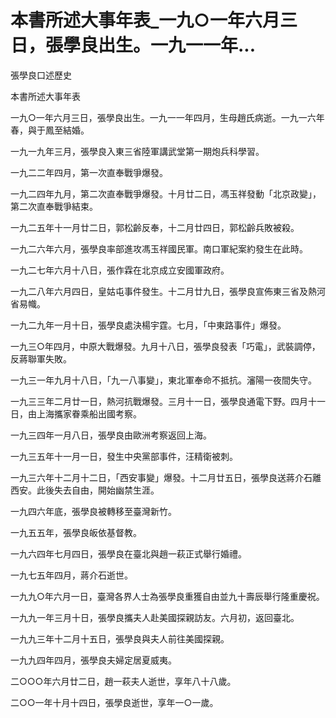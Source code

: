 # 本書所述大事年表_一九○一年六月三日，張學良出生。一九一一年...

張學良口述歷史

本書所述大事年表

一九○一年六月三日，張學良出生。一九一一年四月，生母趙氏病逝。一九一六年春，與于鳳至結婚。

一九一九年三月，張學良入東三省陸軍講武堂第一期炮兵科學習。

一九二二年四月，第一次直奉戰爭爆發。

一九二四年九月，第二次直奉戰爭爆發。十月廿二日，馮玉祥發動「北京政變」，第二次直奉戰爭結束。

一九二五年十一月廿二日，郭松齡反奉，十二月廿四日，郭松齡兵敗被殺。

一九二六年六月，張學良率部進攻馮玉祥國民軍。南口軍紀案約發生在此時。

一九二七年六月十八日，張作霖在北京成立安國軍政府。

一九二八年六月四日，皇姑屯事件發生。十二月廿九日，張學良宣佈東三省及熱河省易幟。

一九二九年一月十日，張學良處決楊宇霆。七月，「中東路事件」爆發。

一九三○年四月，中原大戰爆發。九月十八日，張學良發表「巧電」，武裝調停，反蔣聯軍失敗。

一九三一年九月十八日，「九一八事變」，東北軍奉命不抵抗。瀋陽一夜間失守。

一九三三年二月廿一日，熱河抗戰爆發。三月十一日，張學良通電下野。四月十一日，由上海攜家眷乘船出國考察。

一九三四年一月八日，張學良由歐洲考察返回上海。

一九三五年十一月一日，發生中央黨部事件，汪精衛被刺。

一九三六年十二月十二日，「西安事變」爆發。十二月廿五日，張學良送蔣介石離西安。此後失去自由，開始幽禁生涯。

一九四六年底，張學良被轉移至臺灣新竹。

一九五五年，張學良皈依基督教。

一九六四年七月四日，張學良在臺北與趙一萩正式舉行婚禮。

一九七五年四月，蔣介石逝世。

一九九○年六月一日，臺灣各界人士為張學良重獲自由並九十壽辰舉行隆重慶祝。

一九九一年三月十日，張學良攜夫人赴美國探親訪友。六月初，返回臺北。

一九九三年十二月十五日，張學良與夫人前往美國探親。

一九九四年四月，張學良夫婦定居夏威夷。

二○○○年六月廿二日，趙一萩夫人逝世，享年八十八歲。

二○○一年十月十四日，張學良逝世，享年一○一歲。
